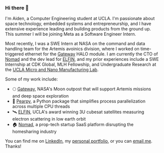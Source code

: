 ### Hi there 👋

I'm Aiden, a Computer Engineering student at UCLA. I'm passionate about space technology, embedded systems and entrepreneurship, and I have extensive experience leading and building products from the ground up. This summer I will be joining Meta as a Software Engineer Intern.

Most recently, I was a SWE Intern at NASA on the command and data handling team for the Artemis avoinics division, where I worked on time-triggered ethernet for the [Gateway](https://www.nasa.gov/gateway/overview) HALO module. I am currently the CTO of [Nomad](https://visitnomad.com/) and the dev lead for [ELFIN](https://elfin.igpp.ucla.edu/), and my prior experiences include a SWE Internship at CDK Global, MLH Fellowship, and Undergraduate Research at the [UCLA Micro and Nano Manufacturing Lab](https://www.cjkimlab.ucla.edu/).
  
Some of my work include:  
- 🌕 [Gateway](https://www.nasa.gov/gateway), NASA's Moon outpost that will support Artemis missions and deep space exploration
- 🍐 [Pearpy](https://pypi.org/project/pearpy/), a Python package that simplifies process parallelization across multiple CPU threads
- 🛰️ [ELFIN](https://elfin.igpp.ucla.edu/), UCLA's award winning 3U cubesat satellites measuring electron scattering in low earth orbit 
- 🏠 [Nomad](https://visitnomad.com/), a prop-tech startup SaaS platform disrupting the homesharing industry  

You can find me on [LinkedIn](https://www.linkedin.com/in/aidenszeto/), my [personal portfolio](https://aidenszeto.me/), or you can [email me](mailto:aidenszeto@g.ucla.edu). Thanks! 
